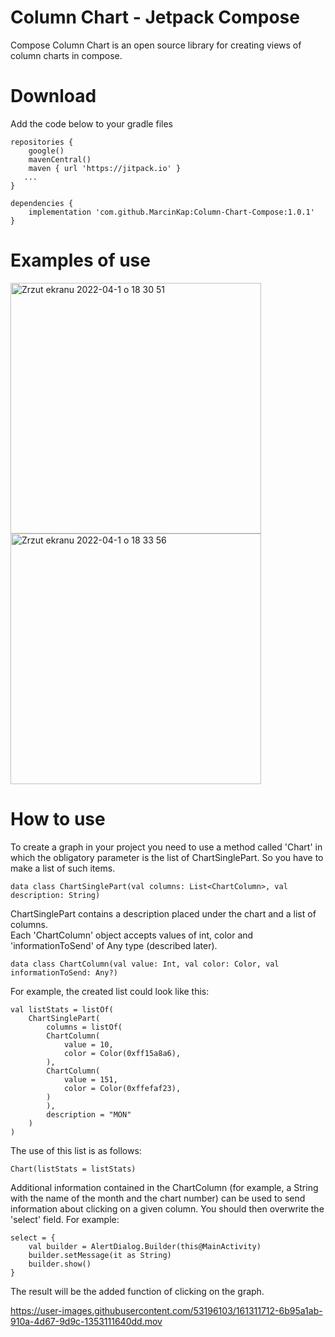 # Column Chart - Jetpack Compose


Compose Column Chart is an open source library for creating views of column charts in compose.  


# Download

Add the code below to your gradle files

    repositories {
        google()
        mavenCentral()
        maven { url 'https://jitpack.io' }
       ...
    }

    dependencies {
		implementation 'com.github.MarcinKap:Column-Chart-Compose:1.0.1'
	}

# Examples of use

<img width="401" alt="Zrzut ekranu 2022-04-1 o 18 30 51" src="https://user-images.githubusercontent.com/53196103/161304770-aa60b959-145a-408b-90cd-cd513318cdb7.png">

<img width="401" alt="Zrzut ekranu 2022-04-1 o 18 33 56" src="https://user-images.githubusercontent.com/53196103/161305195-926ab0c3-d3a2-4c60-bf58-0751e96eaa86.png">

# How to use

To create a graph in your project you need to use a method called 'Chart' in which the obligatory parameter is the list of ChartSinglePart.
So you have to make a list of such items.  

	data class ChartSinglePart(val columns: List<ChartColumn>, val description: String)
	
ChartSinglePart contains a description placed under the chart and a list of columns.  
Each 'ChartColumn' object accepts values of int, color and 'informationToSend' of Any type (described later).

	data class ChartColumn(val value: Int, val color: Color, val informationToSend: Any?)

For example, the created list could look like this:

    val listStats = listOf(
		ChartSinglePart(
		    columns = listOf(
			ChartColumn(
			    value = 10,
			    color = Color(0xff15a8a6),
			),
			ChartColumn(
			    value = 151,
			    color = Color(0xffefaf23),
			)
		    ),
		    description = "MON"
		)
    )

The use of this list is as follows:

	Chart(listStats = listStats)

Additional information contained in the ChartColumn (for example, a String with the name of the month and the chart number) can be used to send information about clicking on a given column.
You should then overwrite the 'select' field. For example:

    select = {
		val builder = AlertDialog.Builder(this@MainActivity)
		builder.setMessage(it as String)
		builder.show()
    }

The result will be the added function of clicking on the graph.

https://user-images.githubusercontent.com/53196103/161311712-6b95a1ab-910a-4d67-9d9c-1353111640dd.mov


